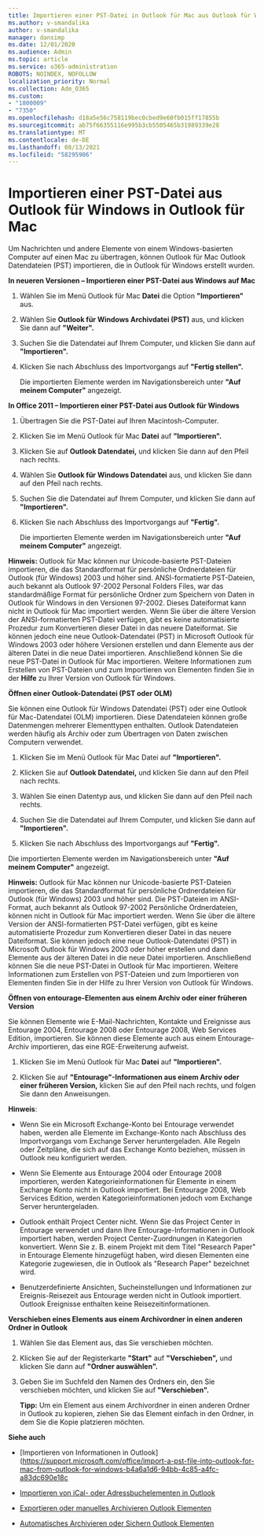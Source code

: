 ```yaml
---
title: Importieren einer PST-Datei in Outlook für Mac aus Outlook für Windows
ms.author: v-smandalika
author: v-smandalika
manager: dansimp
ms.date: 12/01/2020
ms.audience: Admin
ms.topic: article
ms.service: o365-administration
ROBOTS: NOINDEX, NOFOLLOW
localization_priority: Normal
ms.collection: Adm_O365
ms.custom:
- "1800009"
- "7350"
ms.openlocfilehash: d18a5e56c758119bec0cbed9e60fb015ff17855b
ms.sourcegitcommit: ab75f66355116e995b3cb5505465b31989339e28
ms.translationtype: MT
ms.contentlocale: de-DE
ms.lasthandoff: 08/13/2021
ms.locfileid: "58295906"
---
```

# <a name="import-a-pst-file-from-outlook-for-windows-to-outlook-for-mac"></a>Importieren einer PST-Datei aus Outlook für Windows in Outlook für Mac 

Um Nachrichten und andere Elemente von einem Windows-basierten Computer auf einen Mac zu übertragen, können Outlook für Mac Outlook Datendateien (PST) importieren, die in Outlook für Windows erstellt wurden.

**In neueren Versionen – Importieren einer PST-Datei aus Windows auf Mac**

1. Wählen Sie im Menü Outlook für Mac **Datei** die Option **"Importieren"** aus.

2. Wählen Sie **Outlook für Windows Archivdatei (PST)** aus, und klicken Sie dann auf **"Weiter".**

3. Suchen Sie die Datendatei auf Ihrem Computer, und klicken Sie dann auf **"Importieren".**

4. Klicken Sie nach Abschluss des Importvorgangs auf **"Fertig stellen".**

   Die importierten Elemente werden im Navigationsbereich unter **"Auf meinem Computer"** angezeigt.


**In Office 2011 – Importieren einer PST-Datei aus Outlook für Windows**

1. Übertragen Sie die PST-Datei auf Ihren Macintosh-Computer.

2. Klicken Sie im Menü Outlook für Mac **Datei** auf **"Importieren".**

3. Klicken Sie auf **Outlook Datendatei,** und klicken Sie dann auf den Pfeil nach rechts.

4. Wählen Sie **Outlook für Windows Datendatei** aus, und klicken Sie dann auf den Pfeil nach rechts.

5. Suchen Sie die Datendatei auf Ihrem Computer, und klicken Sie dann auf **"Importieren".**

6. Klicken Sie nach Abschluss des Importvorgangs auf **"Fertig".**

   Die importierten Elemente werden im Navigationsbereich unter **"Auf meinem Computer"** angezeigt.

**Hinweis:** Outlook für Mac können nur Unicode-basierte PST-Dateien importieren, die das Standardformat für persönliche Ordnerdateien für Outlook (für Windows) 2003 und höher sind. ANSI-formatierte PST-Dateien, auch bekannt als Outlook 97-2002 Personal Folders Files, war das standardmäßige Format für persönliche Ordner zum Speichern von Daten in Outlook für Windows in den Versionen 97-2002. Dieses Dateiformat kann nicht in Outlook für Mac importiert werden. Wenn Sie über die ältere Version der ANSI-formatierten PST-Datei verfügen, gibt es keine automatisierte Prozedur zum Konvertieren dieser Datei in das neuere Dateiformat. Sie können jedoch eine neue Outlook-Datendatei (PST) in Microsoft Outlook für Windows 2003 oder höhere Versionen erstellen und dann Elemente aus der älteren Datei in die neue Datei importieren. Anschließend können Sie die neue PST-Datei in Outlook für Mac importieren. Weitere Informationen zum Erstellen von PST-Dateien und zum Importieren von Elementen finden Sie in der **Hilfe** zu Ihrer Version von Outlook für Windows.

**Öffnen einer Outlook-Datendatei (PST oder OLM)**

Sie können eine Outlook für Windows Datendatei (PST) oder eine Outlook für Mac-Datendatei (OLM) importieren. Diese Datendateien können große Datenmengen mehrerer Elementtypen enthalten. Outlook Datendateien werden häufig als Archiv oder zum Übertragen von Daten zwischen Computern verwendet.

1. Klicken Sie im Menü Outlook für Mac Datei auf **"Importieren".**

2. Klicken Sie auf **Outlook Datendatei,** und klicken Sie dann auf den Pfeil nach rechts.

3. Wählen Sie einen Datentyp aus, und klicken Sie dann auf den Pfeil nach rechts.

4. Suchen Sie die Datendatei auf Ihrem Computer, und klicken Sie dann auf **"Importieren".**

5. Klicken Sie nach Abschluss des Importvorgangs auf **"Fertig".**

Die importierten Elemente werden im Navigationsbereich unter **"Auf meinem Computer"** angezeigt.

**Hinweis:** Outlook für Mac können nur Unicode-basierte PST-Dateien importieren, die das Standardformat für persönliche Ordnerdateien für Outlook (für Windows) 2003 und höher sind. Die PST-Dateien im ANSI-Format, auch bekannt als Outlook 97-2002 Persönliche Ordnerdateien, können nicht in Outlook für Mac importiert werden. Wenn Sie über die ältere Version der ANSI-formatierten PST-Datei verfügen, gibt es keine automatisierte Prozedur zum Konvertieren dieser Datei in das neuere Dateiformat. Sie können jedoch eine neue Outlook-Datendatei (PST) in Microsoft Outlook für Windows 2003 oder höher erstellen und dann Elemente aus der älteren Datei in die neue Datei importieren. Anschließend können Sie die neue PST-Datei in Outlook für Mac importieren. Weitere Informationen zum Erstellen von PST-Dateien und zum Importieren von Elementen finden Sie in der Hilfe zu Ihrer Version von Outlook für Windows. 

**Öffnen von entourage-Elementen aus einem Archiv oder einer früheren Version**

Sie können Elemente wie E-Mail-Nachrichten, Kontakte und Ereignisse aus Entourage 2004, Entourage 2008 oder Entourage 2008, Web Services Edition, importieren. Sie können diese Elemente auch aus einem Entourage-Archiv importieren, das eine RGE-Erweiterung aufweist.

1. Klicken Sie im Menü Outlook für Mac **Datei** auf **"Importieren".**

2. Klicken Sie auf **"Entourage"-Informationen aus einem Archiv oder einer früheren Version,** klicken Sie auf den Pfeil nach rechts, und folgen Sie dann den Anweisungen.

**Hinweis**:
- Wenn Sie ein Microsoft Exchange-Konto bei Entourage verwendet haben, werden alle Elemente im Exchange-Konto nach Abschluss des Importvorgangs vom Exchange Server heruntergeladen. Alle Regeln oder Zeitpläne, die sich auf das Exchange Konto beziehen, müssen in Outlook neu konfiguriert werden.

- Wenn Sie Elemente aus Entourage 2004 oder Entourage 2008 importieren, werden Kategorieinformationen für Elemente in einem Exchange Konto nicht in Outlook importiert. Bei Entourage 2008, Web Services Edition, werden Kategorieinformationen jedoch vom Exchange Server heruntergeladen.

- Outlook enthält Project Center nicht. Wenn Sie das Project Center in Entourage verwendet und dann Ihre Entourage-Informationen in Outlook importiert haben, werden Project Center-Zuordnungen in Kategorien konvertiert. Wenn Sie z. B. einem Projekt mit dem Titel "Research Paper" in Entourage Elemente hinzugefügt haben, wird diesen Elementen eine Kategorie zugewiesen, die in Outlook als "Research Paper" bezeichnet wird.

- Benutzerdefinierte Ansichten, Sucheinstellungen und Informationen zur Ereignis-Reisezeit aus Entourage werden nicht in Outlook importiert. Outlook Ereignisse enthalten keine Reisezeitinformationen.

**Verschieben eines Elements aus einem Archivordner in einen anderen Ordner in Outlook**

1. Wählen Sie das Element aus, das Sie verschieben möchten.

2. Klicken Sie auf der Registerkarte **"Start"** auf **"Verschieben",** und klicken Sie dann auf **"Ordner auswählen".**

3. Geben Sie im Suchfeld den Namen des Ordners ein, den Sie verschieben möchten, und klicken Sie auf **"Verschieben".**

   **Tipp:** Um ein Element aus einem Archivordner in einen anderen Ordner in Outlook zu kopieren, ziehen Sie das Element einfach in den Ordner, in dem Sie die Kopie platzieren möchten.

**Siehe auch**

- [Importieren von Informationen in Outlook] (https://support.microsoft.com/office/import-a-pst-file-into-outlook-for-mac-from-outlook-for-windows-b4a6a1d6-94bb-4c85-a4fc-a83dc690e18c

- [Importieren von iCal- oder Adressbuchelementen in Outlook](https://support.microsoft.com/office/import-ical-or-address-book-items-into-outlook-for-mac-0450a248-6a40-4f84-ba9c-6c545bc11639)


- [Exportieren oder manuelles Archivieren Outlook Elementen](https://support.microsoft.com/office/export-items-to-an-archive-file-in-outlook-for-mac-281a62bf-cc42-46b1-9ad5-6bda80ca3106)

- [Automatisches Archivieren oder Sichern Outlook Elementen](https://support.microsoft.com/office/automatically-archive-or-back-up-outlook-for-mac-items-441fcce5-2262-4b64-ac8c-fa949df989f5)
